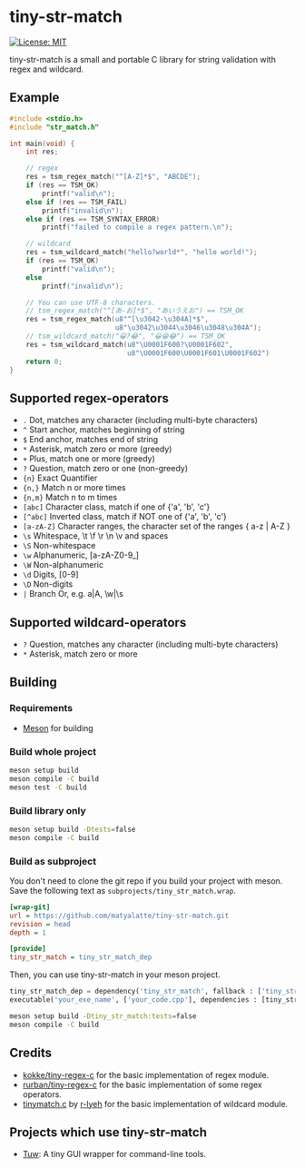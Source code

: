 # tiny-str-match

[![License: MIT](https://img.shields.io/badge/License-MIT-yellow.svg)](https://opensource.org/licenses/MIT)

tiny-str-match is a small and portable C library for string validation with regex and wildcard.

## Example

```c
#include <stdio.h>
#include "str_match.h"

int main(void) {
    int res;

    // regex
    res = tsm_regex_match("^[A-Z]*$", "ABCDE");
    if (res == TSM_OK)
        printf("valid\n");
    else if (res == TSM_FAIL)
        printf("invalid\n");
    else if (res == TSM_SYNTAX_ERROR)
        printf("failed to compile a regex pattern.\n");

    // wildcard
    res = tsm_wildcard_match("hello?world*", "hello world!");
    if (res == TSM_OK)
        printf("valid\n");
    else
        printf("invalid\n");

    // You can use UTF-8 characters.
    // tsm_regex_match("^[あ-お]*$", "あいうえお") == TSM_OK
    res = tsm_regex_match(u8"^[\u3042-\u304A]*$",
                          u8"\u3042\u3044\u3046\u3048\u304A");
    // tsm_wildcard_match("😀?😂", "😀😁😂") == TSM_OK
    res = tsm_wildcard_match(u8"\U0001F600?\U0001F602",
                             u8"\U0001F600\U0001F601\U0001F602")
    return 0;
}
```

## Supported regex-operators

-   `.`         Dot, matches any character (including multi-byte characters)
-   `^`         Start anchor, matches beginning of string
-   `$`         End anchor, matches end of string
-   `*`         Asterisk, match zero or more (greedy)
-   `+`         Plus, match one or more (greedy)
-   `?`         Question, match zero or one (non-greedy)
-   `{n}`       Exact Quantifier
-   `{n,}`      Match n or more times
-   `{n,m}`     Match n to m times
-   `[abc]`     Character class, match if one of {'a', 'b', 'c'}
-   `[^abc]`   Inverted class, match if NOT one of {'a', 'b', 'c'}
-   `[a-zA-Z]` Character ranges, the character set of the ranges { a-z | A-Z }
-   `\s`       Whitespace, \t \f \r \n \v and spaces
-   `\S`       Non-whitespace
-   `\w`       Alphanumeric, [a-zA-Z0-9_]
-   `\W`       Non-alphanumeric
-   `\d`       Digits, [0-9]
-   `\D`       Non-digits
-   `|`        Branch Or, e.g. a|A, \w|\s

## Supported wildcard-operators

-   `?`         Question, matches any character (including multi-byte characters)
-   `*`         Asterisk, match zero or more

## Building

### Requirements

- [Meson](https://mesonbuild.com/) for building

### Build whole project

```bash
meson setup build
meson compile -C build
meson test -C build
```

### Build library only

```bash
meson setup build -Dtests=false
meson compile -C build
```

### Build as subproject

You don't need to clone the git repo if you build your project with meson.  
Save the following text as `subprojects/tiny_str_match.wrap`.  

```ini
[wrap-git]
url = https://github.com/matyalatte/tiny-str-match.git
revision = head
depth = 1

[provide]
tiny_str_match = tiny_str_match_dep
```

Then, you can use tiny-str-match in your meson project.

```python
tiny_str_match_dep = dependency('tiny_str_match', fallback : ['tiny_str_match', 'tiny_str_match_dep'])
executable('your_exe_name', ['your_code.cpp'], dependencies : [tiny_str_match_dep])
```

```bash
meson setup build -Dtiny_str_match:tests=false
meson compile -C build
```

## Credits

- [kokke/tiny-regex-c](https://github.com/kokke/tiny-regex-c) for the basic implementation of regex module.
- [rurban/tiny-regex-c](https://github.com/rurban/tiny-regex-c) for the basic implementation of some regex operators.
- [tinymatch.c](https://github.com/r-lyeh/tinybits/blob/master/tinymatch.c) by [r-lyeh](https://github.com/r-lyeh) for the basic implementation of wildcard module.

## Projects which use tiny-str-match

- [Tuw](https://github.com/matyalatte/tuw): A tiny GUI wrapper for command-line tools.
